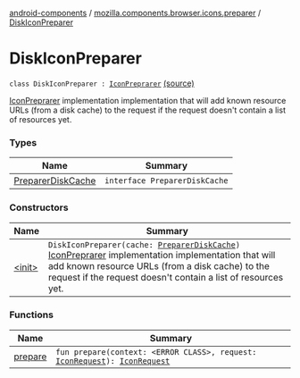 [android-components](../../index.md) / [mozilla.components.browser.icons.preparer](../index.md) / [DiskIconPreparer](./index.md)

# DiskIconPreparer

`class DiskIconPreparer : `[`IconPreprarer`](../-icon-preprarer/index.md) [(source)](https://github.com/mozilla-mobile/android-components/blob/master/components/browser/icons/src/main/java/mozilla/components/browser/icons/preparer/DiskIconPreparer.kt#L14)

[IconPreprarer](../-icon-preprarer/index.md) implementation implementation that will add known resource URLs (from a disk cache) to the request
if the request doesn't contain a list of resources yet.

### Types

| Name | Summary |
|---|---|
| [PreparerDiskCache](-preparer-disk-cache/index.md) | `interface PreparerDiskCache` |

### Constructors

| Name | Summary |
|---|---|
| [&lt;init&gt;](-init-.md) | `DiskIconPreparer(cache: `[`PreparerDiskCache`](-preparer-disk-cache/index.md)`)`<br>[IconPreprarer](../-icon-preprarer/index.md) implementation implementation that will add known resource URLs (from a disk cache) to the request if the request doesn't contain a list of resources yet. |

### Functions

| Name | Summary |
|---|---|
| [prepare](prepare.md) | `fun prepare(context: <ERROR CLASS>, request: `[`IconRequest`](../../mozilla.components.browser.icons/-icon-request/index.md)`): `[`IconRequest`](../../mozilla.components.browser.icons/-icon-request/index.md) |
